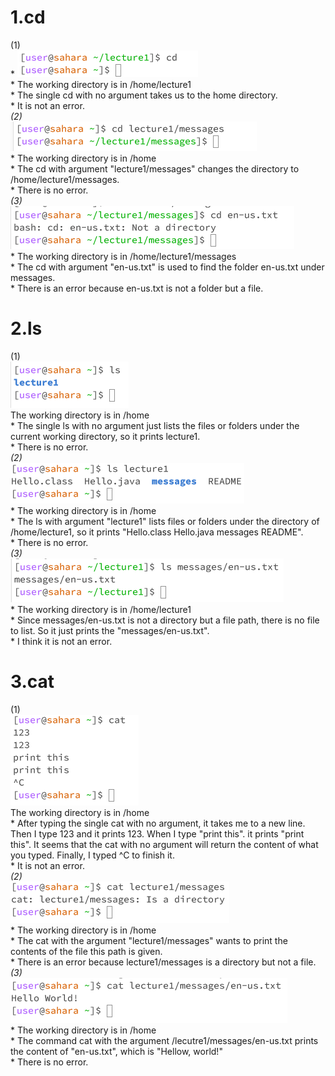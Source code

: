 # 1.cd
(1)<br>* ![Image](cd1.png)
<br>* The working directory is in /home/lecture1
<br>* The single cd with no argument takes us to the home directory.
<br>* It is not an error.
<br>*(2)<br>* ![Image](cd2.png)
<br>* The working directory is in /home
<br>* The cd with argument "lecture1/messages" changes the directory to /home/lecture1/messages.
<br>* There is no error.
<br>*(3)<br>*![Image](cd3.png)
<br>* The working directory is in /home/lecture1/messages
<br>* The cd with argument "en-us.txt" is used to find the folder en-us.txt under messages.
<br>* There is an error because en-us.txt is not a folder but a file.
# 2.ls
(1)<br>*![Image](ls1.png)
<br>* The working directory is in /home
<br>* The single ls with no argument just lists the files or folders under the current working directory, so it prints lecture1.
<br>* There is no error.
<br>*(2)<br>*![Image](ls2.png)
<br>* The working directory is in /home
<br>* The ls with argument "lecture1" lists files or folders under the directory of /home/lecture1, so it prints "Hello.class Hello.java messages README".
<br>* There is no error.
<br>*(3)<br>*![Image](ls3.png)
<br>* The working directory is in /home/lecture1
<br>* Since messages/en-us.txt is not a directory but a file path, there is no file to list. So it just prints the "messages/en-us.txt".
<br>* I think it is not an error.

# 3.cat
(1)<br>*![Image](cat1.png)
<br>* The working directory is in /home
<br>* After typing the single cat with no argument, it takes me to a new line. Then I type 123 and it prints 123. When I type "print this". it prints "print this". It seems that the cat with no argument will return the content of what you typed. Finally, I typed ^C to finish it.
<br>* It is not an error.
<br>*(2)<br>*![Image](cat2.png)
<br>* The working directory is in /home
<br>* The cat with the argument "lecture1/messages" wants to print the contents of the file this path is given.
<br>* There is an error because lecture1/messages is a directory but not a file.
<br>*(3)<br>*![Image](cat3.png)
<br>* The working directory is in /home
<br>* The command cat with the argument /lecutre1/messages/en-us.txt prints the content of "en-us.txt", which is "Hellow, world!"
<br>* There is no error.

